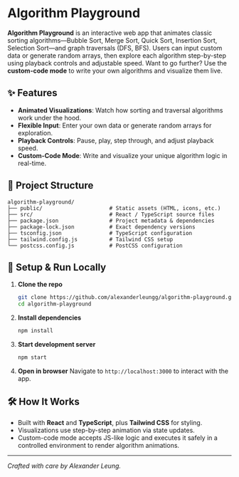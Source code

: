 # Algorithm Playground

**Algorithm Playground** is an interactive web app that animates classic sorting algorithms—Bubble Sort, Merge Sort, Quick Sort, Insertion Sort, Selection Sort—and graph traversals (DFS, BFS). Users can input custom data or generate random arrays, then explore each algorithm step-by-step using playback controls and adjustable speed. Want to go further? Use the **custom-code mode** to write your own algorithms and visualize them live.

## ✨ Features
- **Animated Visualizations**: Watch how sorting and traversal algorithms work under the hood.
- **Flexible Input**: Enter your own data or generate random arrays for exploration.
- **Playback Controls**: Pause, play, step through, and adjust playback speed.
- **Custom-Code Mode**: Write and visualize your unique algorithm logic in real-time.

## 📁 Project Structure
```
algorithm-playground/
├── public/                     # Static assets (HTML, icons, etc.)
├── src/                        # React / TypeScript source files
├── package.json                # Project metadata & dependencies
├── package-lock.json           # Exact dependency versions
├── tsconfig.json               # TypeScript configuration
├── tailwind.config.js          # Tailwind CSS setup
└── postcss.config.js           # PostCSS configuration
```

## 🚀 Setup & Run Locally
1. **Clone the repo**
   ```bash
   git clone https://github.com/alexanderleungg/algorithm-playground.git
   cd algorithm-playground
   ```
2. **Install dependencies**
   ```bash
   npm install
   ```
3. **Start development server**
   ```bash
   npm start
   ```
4. **Open in browser**
   Navigate to `http://localhost:3000` to interact with the app.

## 🛠 How It Works
- Built with **React** and **TypeScript**, plus **Tailwind CSS** for styling.
- Visualizations use step-by-step animation via state updates.
- Custom-code mode accepts JS-like logic and executes it safely in a controlled environment to render algorithm animations.


---
*Crafted with care by Alexander Leung.*

